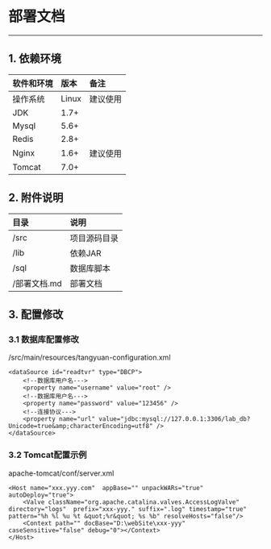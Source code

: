 # 部署文档
---

## 1. 依赖环境

| 软件和环境 | 版本 | 备注 |
| :-- | :--| :-- |
| 操作系统 | Linux | 建议使用 |
| JDK | 1.7+ | |
| Mysql | 5.6+ | |
| Redis | 2.8+ | |
| Nginx | 1.6+ | 建议使用 |
| Tomcat | 7.0+ | |

## 2. 附件说明

| 目录 | 说明 |
| :-- | :--|
| /src | 项目源码目录 |
| /lib | 依赖JAR |
| /sql | 数据库脚本 |
| /部署文档.md | 部署文档 |

## 3. 配置修改

### 3.1 数据库配置修改

/src/main/resources/tangyuan-configuration.xml

	<dataSource id="readtvr" type="DBCP">
		<!--数据库用户名--->
		<property name="username" value="root" />
		<!--数据库用户名--->
		<property name="password" value="123456" />
		<!--连接协议--->
		<property name="url" value="jdbc:mysql://127.0.0.1:3306/lab_db?Unicode=true&amp;characterEncoding=utf8" />
	</dataSource>

### 3.2 Tomcat配置示例

apache-tomcat/conf/server.xml

	<Host name="xxx.yyy.com"  appBase="" unpackWARs="true" autoDeploy="true">	
		<Valve className="org.apache.catalina.valves.AccessLogValve" directory="logs"  prefix="xxx-yyy." suffix=".log" timestamp="true"	pattern="%h %l %u %t &quot;%r&quot; %s %b" resolveHosts="false"/>
		<Context path="" docBase="D:\webSite\xxx-yyy"  caseSensitive="false" debug="0"></Context>
	</Host>
